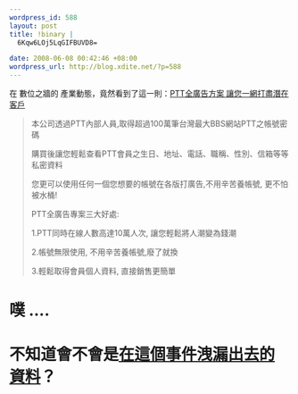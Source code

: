 ```yaml
--- 
wordpress_id: 588
layout: post
title: !binary |
  6Kqw6LOj5LqGIFBUVD8=

date: 2008-06-08 00:42:46 +08:00
wordpress_url: http://blog.xdite.net/?p=588
---
```

在 數位之牆的 產業動態，竟然看到了這一則：<a href="http://www.digitalwall.com/scripts/displaypr.asp?UID=10308">PTT全廣告方案 讓您一網打盡潛在客戶</a>

<blockquote>
本公司透過PTT內部人員,取得超過100萬筆台灣最大BBS網站PTT之帳號密碼

購買後讓您輕鬆查看PTT會員之生日、地址、電話、職稱、性別、信箱等等私密資料

您更可以使用任何一個您想要的帳號在各版打廣告,不用辛苦養帳號, 更不怕被水桶!

PTT全廣告專案三大好處:

1.PTT同時在線人數高達10萬人次, 讓您輕鬆將人潮變為錢潮

2.帳號無限使用, 不用辛苦養帳號,廢了就換

3.輕鬆取得會員個人資料, 直接銷售更簡單</blockquote>

# 噗 ....
# 不知道會不會是<a href="http://blog.xdite.net/?p=462">在這個事件洩漏出去的資料</a>？
